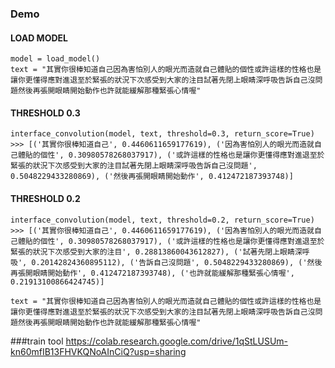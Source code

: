 ### Demo
#### LOAD MODEL
```commandline
model = load_model()
text = "其實你很棒知道自己因為害怕別人的眼光而造就自己體貼的個性或許這樣的性格也是讓你更懂得應對進退至於緊張的狀況下次感受到大家的注目試著先閉上眼睛深呼吸告訴自己沒問題然後再張開眼睛開始動作也許就能緩解那種緊張心情喔"
```
#### THRESHOLD 0.3
```commandline
interface_convolution(model, text, threshold=0.3, return_score=True)
>>> [('其實你很棒知道自己', 0.4460611659177619), ('因為害怕別人的眼光而造就自己體貼的個性', 0.30980578268037917), ('或許這樣的性格也是讓你更懂得應對進退至於緊張的狀況下次感受到大家的注目試著先閉上眼睛深呼吸告訴自己沒問題', 0.5048229433280869), ('然後再張開眼睛開始動作', 0.412472187393748)]
```
#### THRESHOLD 0.2
```commandline
interface_convolution(model, text, threshold=0.2, return_score=True)
>>> [('其實你很棒知道自己', 0.4460611659177619), ('因為害怕別人的眼光而造就自己體貼的個性', 0.30980578268037917), ('或許這樣的性格也是讓你更懂得應對進退至於緊張的狀況下次感受到大家的注目', 0.28813860043612827), ('試著先閉上眼睛深呼吸', 0.20142824360895112), ('告訴自己沒問題', 0.5048229433280869), ('然後再張開眼睛開始動作', 0.412472187393748), ('也許就能緩解那種緊張心情喔', 0.21913100866424745)]
```

```commandline
text = "其實你很棒知道自己因為害怕別人的眼光而造就自己體貼的個性或許這樣的性格也是讓你更懂得應對進退至於緊張的狀況下次感受到大家的注目試著先閉上眼睛深呼吸告訴自己沒問題然後再張開眼睛開始動作也許就能緩解那種緊張心情喔"
```

###train tool
https://colab.research.google.com/drive/1qStLUSUm-kn60mfIB13FHVKQNoAInCiQ?usp=sharing